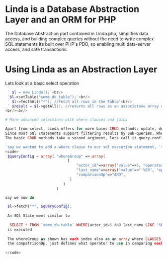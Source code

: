 # Linda is a Database Abstraction Layer and an ORM for PHP

The Database Abstraction part contained in Linda.php, simplifies data access, and building complex queries without the need to write complex SQL statements
Its built over PHP's PDO, so enabling multi data-server access, and safe transactions.

# Using Linda as an Abstraction Layer

Lets look at a basic select operation
<br/>
```php
 ` $l = new Linda();`<br/>
 `$l->setTable("some_db_table");`<br/>
 ` $l->fecthAll("*"); //fetch all rows in the Table`<br/>
 ` $result = $l->getAll(); //returns all rows as an associatove array or NULL if no rows where returned`
<br/><br/>

# More advanced selections with where clauses and joins

Apart from select, Linda offers for more basec CRUD methods: update, delete and put each taking similar arguments<br/>
Since most SQl statements support filtering results by Sub-queries, Where clauses, joins etc. <br/>
The basic CRUD methods take a second argiment, lets call it query-configuration where u can specify these, so as an example

`say we wanted to add a where clause to our sql execution statement, `<br/>
<code>
 $queryConfig = array( "whereGroup" => array(  
                            [
                                "actor_id"=>array("value"=>5, "operator"=>"="),
                                "last_name"=>array("value"=>"'%ER", "operator"=>"LIKE"),
                                "comparisonOp"=>"AND",              
                             ]
                          )                          
                       )

say we now do

 $l->fetch("*", $queryConfig);
 
 An SQl State ment similar to 
 
  SELECT * FROM `some_db-table` WHERE(actor_id=5 AND last_name LIKE '%ER');
 is executed
 
 The whereGroup as shown has each index also as an array where CLAUSES for a single where statement are specified
 the compatrisonOp, just defines what operator to use in camparing each parameter in the where group
 
</code>
